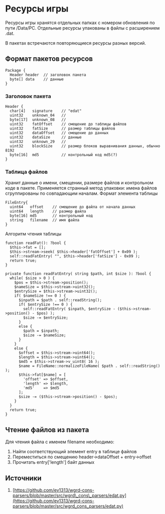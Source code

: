 # Ресурсы игры

Ресурсы игры хранятся отдельных папках с номером обновления по пути /Data/PC. Отдельные ресурсы упакованы в файлы с расширением .dat.

В пакетах встречаются повторяющиеся ресурсы разных версий.

## Формат пакетов ресурсов

```
Package {
  Header header  // заголовок пакета
  byte[] data    // данные
}
```

### Заголовок пакета

```
Header {
  char[4]   signature    // "edat"
  uint32    unknown_04   //
  byte[17]  unknown_08   //
  uint32    fatOffset    // смещение до таблицы файлов
  uint32    fatSize      // размер таблицы файлов
  uint32    dataOffset   // смещение до данных
  uint32    dataSize     // данные
  uint32    unknown_29   //
  uint32    blockSize    // размер блоков выравнивания данных, обычно 8192 
  byte[16]  md5          // контрольный код md5(?)
}
```

### Таблица файлов

Хранит данные о имени, смещении, размере файлов и контрольном коде в пакете. Применяется странный метод упаковки: имена файлов сгруппированы по совпадающим началам. Формат элемента таблицы

```
FileEntry{
  uint64   offset    // смещение до файла от начала данных
  uint64   length    // размер файла
  byte[16] md5       // контрольный код
  string   filename  // имя файла
}
```

Алгоритм чтения таблицы

```
function readFat(): ?bool {
  $this->fat = [];
  $this->stream->seek( $this->header['fatOffset'] + 0x09 );
  self::readFatEntry( "", $this->header['fatSize'] - 0x09 );
  return true;
}

private function readFatEntry( string $path, int $size ): ?bool {
  while( $size > 0 ) {
    $pos = $this->stream->position();
    $nameSize = $this->stream->uint32();
	$entrySize = $this->stream->uint32();
    if( $nameSize !== 0 ) {
      $inpath = $path . self::readString();
      if( $entrySize !== 0 ) {
        self::readFatEntry( $inpath, $entrySize - ($this->stream->position() - $pos) );
        $size -= $entrySize;
      }
      else {
        $path = $inpath;
        $size -= $nameSize;
      }
    }
	else {
      $offset = $this->stream->uint64();
      $length = $this->stream->uint64();
      $md5 = $this->stream->v_uint8( 16 );
      $name = FileName::normalizeFileName( $path . self::readString() );
      $this->fat[$name] = [
        'offset' => $offset,
  		'length' => $length,
        'md5'    => $md5
      ];
      $size -= ($this->stream->position() - $pos);
    }
  }
  return true;
}
```

## Чтение файлов из пакета

Для чтения файла с именем filename необходимо:

1. Найти соответствующий элемент entry в таблице файлов
2. Переместиться по смещению header-&gt;dataOffset + entry-&gt;offset
3. Прочитать entry\['length'\] байт данных

## Источники

1. [https://github.com/ev1313/wgrd-cons-parsers/blob/master/src/wgrd\_cons\_parsers/edat.py](https://github.com/ev1313/wgrd-cons-parsers/blob/master/src/wgrd_cons_parsers/edat.py)